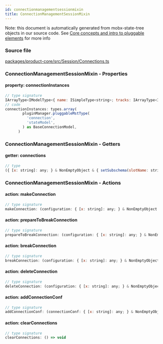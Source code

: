 ```yaml
---
id: connectionmanagementsessionmixin
title: ConnectionManagementSessionMixin
---
```


Note: this document is automatically generated from mobx-state-tree objects in
our source code. See
[Core concepts and intro to pluggable elements](/docs/developer_guide/) for more
info

### Source file

[packages/product-core/src/Session/Connections.ts](https://github.com/GMOD/jbrowse-components/blob/main/packages/product-core/src/Session/Connections.ts)

### ConnectionManagementSessionMixin - Properties

#### property: connectionInstances

```js
// type signature
IArrayType<IModelType<{ name: ISimpleType<string>; tracks: IArrayType<IAnyModelType>; configuration: ConfigurationSchemaType<{ name: { type: string; defaultValue: string; description: string; }; assemblyNames: { ...; }; }, ConfigurationSchemaOptions<...>>; }, { ...; }, _NotCustomized, _NotCustomized>>
// code
connectionInstances: types.array(
        pluginManager.pluggableMstType(
          'connection',
          'stateModel',
        ) as BaseConnectionModel,
      )
```

### ConnectionManagementSessionMixin - Getters

#### getter: connections

```js
// type
({ [x: string]: any; } & NonEmptyObject & { setSubschema(slotName: string, data: unknown): any; } & IStateTreeNode<ConfigurationSchemaType<{ name: { type: string; defaultValue: string; description: string; }; assemblyNames: { ...; }; }, ConfigurationSchemaOptions<...>>>)[]
```

### ConnectionManagementSessionMixin - Actions

#### action: makeConnection

```js
// type signature
makeConnection: (configuration: { [x: string]: any; } & NonEmptyObject & { setSubschema(slotName: string, data: unknown): any; } & IStateTreeNode<AnyConfigurationSchemaType>, initialSnapshot?: {}) => { ...; } & ... 2 more ... & IStateTreeNode<...>
```

#### action: prepareToBreakConnection

```js
// type signature
prepareToBreakConnection: (configuration: { [x: string]: any; } & NonEmptyObject & { setSubschema(slotName: string, data: unknown): any; } & IStateTreeNode<AnyConfigurationSchemaType>) => (Record<...> | (() => void))[]
```

#### action: breakConnection

```js
// type signature
breakConnection: (configuration: { [x: string]: any; } & NonEmptyObject & { setSubschema(slotName: string, data: unknown): any; } & IStateTreeNode<AnyConfigurationSchemaType>) => void
```

#### action: deleteConnection

```js
// type signature
deleteConnection: (configuration: { [x: string]: any; } & NonEmptyObject & { setSubschema(slotName: string, data: unknown): any; } & IStateTreeNode<AnyConfigurationSchemaType>) => any
```

#### action: addConnectionConf

```js
// type signature
addConnectionConf: (connectionConf: { [x: string]: any; } & NonEmptyObject & { setSubschema(slotName: string, data: unknown): any; } & IStateTreeNode<ConfigurationSchemaType<{ name: { type: string; defaultValue: string; description: string; }; assemblyNames: { ...; }; }, ConfigurationSchemaOptions<...>>>) => any
```

#### action: clearConnections

```js
// type signature
clearConnections: () => void
```
